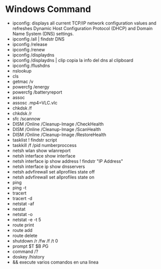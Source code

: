 # Windows Command

- ipconfig:  displays all current TCP/IP network configuration values and refreshes Dynamic Host Configuration Protocol (DHCP) and Domain Name System (DNS) settings.
- ipconfig /all | findstr DNS
- ipconfig /release
- ipconfig /renew
- ipconfig /displaydns
- ipconfig /displaydns | clip copia la info del dns al clipboard
- ipconfig /flushdns
- nslookup
- cls
- getmac /v
- powercfg /energy
- powercfg /batteryreport
- assoc
- assosc .mp4=VLC.vlc
- chkdsk /f
- chkdsk /r
- sfc /scannow
- DISM /Online /Cleanup-Image /CheckHealth
- DISM /Online /Cleanup-Image /ScanHealth
- DISM /Online /Cleanup-Image /RestoreHealth
- tasklist ! findstr script
- taskkill /f /pid numberproccess
- netsh wlan show wlanreport
- netsh interface show interface
- netsh interface ip show address ! findstr "IP Address"
- netsh interface ip show dnsservers
- netsh advfirewall set allprofiles state off
- netsh advfirewall set allprofiles state on
- ping
- ping -t
- tracert
- tracert -d
- netstat -af
- nestat
- netstat -o
- netstat -e -t 5
- route print
- route add 
- route delete 
- shutdown /r /fw /f /t 0
- prompt $T $B $P$G 
- command /?
- doskey /history
- && execute varios comandos en una linea


